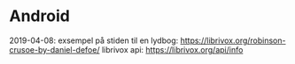 # Android

2019-04-08:
exsempel på stiden til en lydbog:
https://librivox.org/robinson-crusoe-by-daniel-defoe/
librivox api:
https://librivox.org/api/info




